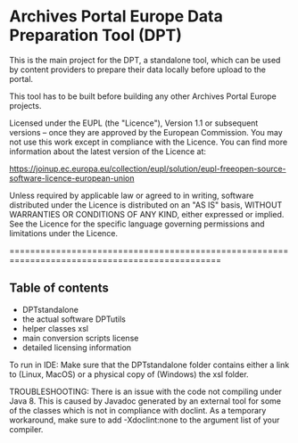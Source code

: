# Archives Portal Europe Data Preparation Tool (DPT)

This is the main project for the DPT, a standalone tool, which can be used by content providers to prepare their data locally before upload to the portal.

This tool has to be built before building any other Archives Portal Europe projects.

Licensed under the EUPL (the "Licence"), Version 1.1 or subsequent versions – once they are approved by the European Commission. You may not use this work except in compliance with the Licence. You can find more information about the latest version of the Licence at:

https://joinup.ec.europa.eu/collection/eupl/solution/eupl-freeopen-source-software-licence-european-union

Unless required by applicable law or agreed to in writing, software distributed under the Licence is distributed on an "AS IS" basis, WITHOUT WARRANTIES OR CONDITIONS OF ANY KIND, either expressed or implied. See the Licence for the specific language governing permissions and limitations under the Licence.

===============================================================================================

## Table of contents
- DPTstandalone 
- the actual software DPTutils 
- helper classes xsl 
- main conversion scripts license 
- detailed licensing information

To run in IDE: Make sure that the DPTstandalone folder contains either a link to (Linux, MacOS) or a physical copy of (Windows) the xsl folder.

TROUBLESHOOTING:
There is an issue with the code not compiling under Java 8. This is caused by Javadoc generated by an external tool for some of the classes which is not in compliance with doclint. As a temporary workaround, make sure to add -Xdoclint:none to the argument list of your compiler.

